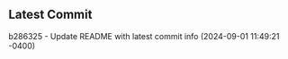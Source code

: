 
## Latest Commit
b286325 - Update README with latest commit info (2024-09-01 11:49:21 -0400) <Yunxi-Zhou>
